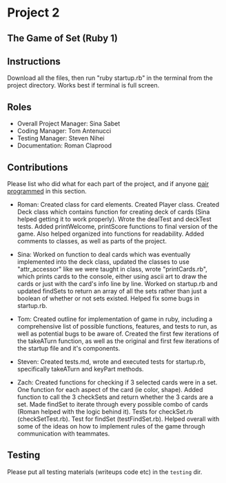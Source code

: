 # Project 2
## The Game of Set (Ruby 1)

## Instructions
Download all the files, then run "ruby startup.rb" in the terminal from the project directory. Works best if terminal is full screen. 

## Roles
* Overall Project Manager: Sina Sabet
* Coding Manager: Tom Antenucci
* Testing Manager: Steven Nihei
* Documentation: Roman Claprood

## Contributions
Please list who did what for each part of the project, and if anyone [pair programmed](http://en.wikipedia.org/wiki/Pair_programming) in this section.

* Roman: Created class for card elements. Created Player class. Created Deck class which contains function for creating deck of cards (Sina helped
         getting it to work properly). Wrote the dealTest and deckTest tests. Added printWelcome, printScore functions to final version of the game. Also helped organized into functions for readability.  Added comments to classes, as well as parts of the project.

* Sina: Worked on function to deal cards which was eventually implemented into the deck class, updated the classes to use "attr_accessor" like we were taught in class, wrote "printCards.rb", which prints cards to the console, either using ascii art to draw the cards or just with the card's info line by line. Worked on startup.rb and updated findSets to return an array of all the sets rather than just a boolean of whether or not sets existed. Helped fix some bugs in startup.rb. 

* Tom: Created outline for implementation of game in ruby, including a comprehensive list of possible functions, features, and tests to run, as well as potential bugs to be aware of. Created the first few iterations of the takeATurn function, as well as the original and first few iterations of the startup file and it's components. 

* Steven: Created tests.md, wrote and executed tests for startup.rb, specifically takeATurn and keyPart methods.

* Zach: Created functions for checking if 3 selected cards were in a set. One function for each aspect of the card (ie color, shape). Added function to call the 3 checkSets and return whether the 3 cards are a set. Made findSet to iterate through every possible combo of cards (Roman helped with the logic behind it). Tests for checkSet.rb (checkSetTest.rb). Test for findSet (testFindSet.rb). Helped overall with some of the ideas on how to implement rules of the game through communication with teammates. 

## Testing
Please put all testing materials (writeups code etc) in the `testing` dir.
